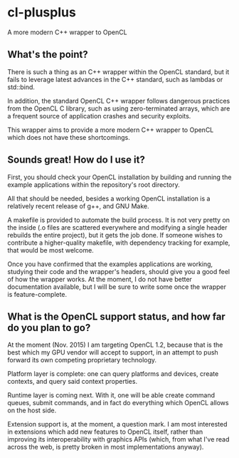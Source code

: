 # cl-plusplus
A more modern C++ wrapper to OpenCL

## What's the point?
There is such a thing as an C++ wrapper within the OpenCL standard, but it fails to leverage latest advances in the C++ standard, such as lambdas or std::bind.

In addition, the standard OpenCL C++ wrapper follows dangerous practices from the OpenCL C library, such as using zero-terminated arrays, which are a frequent source of application crashes and security exploits.

This wrapper aims to provide a more modern C++ wrapper to OpenCL which does not have these shortcomings.

## Sounds great! How do I use it?
First, you should check your OpenCL installation by building and running the example applications within the repository's root directory.

All that should be needed, besides a working OpenCL installation is a relatively recent release of g++, and GNU Make.

A makefile is provided to automate the build process. It is not very pretty on the inside (.o files are scattered everywhere and modifying a single header rebuilds the entire project), but it gets the job done. If someone wishes to contribute a higher-quality makefile, with dependency tracking for example, that would be most welcome.

Once you have confirmed that the examples applications are working, studying their code and the wrapper's headers, should give you a good feel of how the wrapper works. At the moment, I do not have better documentation available, but I will be sure to write some once the wrapper is feature-complete.

## What is the OpenCL support status, and how far do you plan to go?
At the moment (Nov. 2015) I am targeting OpenCL 1.2, because that is the best which my GPU vendor will accept to support, in an attempt to push forward its own competing proprietary technology.

Platform layer is complete: one can query platforms and devices, create contexts, and query said context properties.

Runtime layer is coming next. With it, one will be able create command queues, submit commands, and in fact do everything which OpenCL allows on the host side.

Extension support is, at the moment, a question mark. I am most interested in extensions which add new features to OpenCL itself, rather than improving its interoperability with graphics APIs (which, from what I've read across the web, is pretty broken in most implementations anyway).
